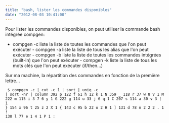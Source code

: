 ```yaml
---
title: "bash, lister les commandes disponibles"
date: "2012-08-03 10:41:00"
---
```

Pour lister les commandes disponibles, on peut utiliser la commande bash intégrée compgen: 

 

- compgen -c liste la liste de toutes les commandes que l'on peut exécuter - compgen -a liste la liste de tous les alias que l'on peut exécuter - compgen -b liste la liste de toutes les commandes intégrées (built-in) que l'on peut exécuter - compgen -k liste la liste de tous les mots clés que l'on peut exécuter (if/then...) 

 Sur ma machine, la répartition des commandes en fonction de la première lettre...  <pre><code>
$ compgen -c | cut -c 1 | sort | uniq -c | sort -nr | column
    392 p     122 f      61 h      12 k       1 N
    359 _     118 r      37 w       8 V       1 M
    222 m     115 i       3 7       6 y       1 G
    222 g     114 u      33 j       6 q       1 C
    207 s     114 a      30 v       3 [       1 }
    154 x      96 t      25 z       2 X       1 {
    143 c      95 b      22 o       2 H       1 ]
    131 d      78 n       2 2       2 .       1 !
    130 l      77 e       1 4       1 P       1 :
</code></pre>
